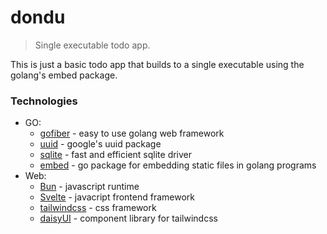 # dondu

> Single executable todo app.

This is just a basic todo app that builds to a single executable using the golang's embed package.

### Technologies

- GO:
  - [gofiber](https://github.com/gofiber/fiber) - easy to use golang web framework
  - [uuid](https://github.com/google/uuid) - google's uuid package
  - [sqlite](https://modernc.org/sqlite) - fast and efficient sqlite driver
  - [embed](https://pkg.go.dev/embed) - go package for embedding static files in golang programs
- Web:
  - [Bun](https://bun.sh) - javascript runtime
  - [Svelte](https://svelte.dev/) - javacript frontend framework
  - [tailwindcss](https://tailwindcss.com/) - css framework
  - [daisyUI](https://daisyui.com) - component library for tailwindcss

